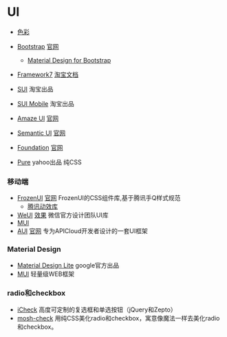 # UI

- [色彩](http://codepen.io/aidenzou/full/EPLBmK)

- [Bootstrap](https://github.com/twbs/bootstrap) [官网](http://getbootstrap.com/)
	- [Material Design for Bootstrap](https://github.com/FezVrasta/bootstrap-material-design)
- [Framework7](https://github.com/nolimits4web/Framework7) [淘宝文档](http://framework7.taobao.org/)
- [SUI](http://sui.taobao.org/sui/docs/index.html) 淘宝出品
- [SUI Mobile](http://m.sui.taobao.org/) 淘宝出品
- [Amaze UI](https://github.com/amazeui/amazeui) [官网](http://amazeui.org/)
- [Semantic UI](https://github.com/semantic-org/semantic-ui/) [官网](http://semantic-ui.com/)
- [Foundation](https://github.com/zurb/foundation-sites) [官网](http://foundation.zurb.com/)
- [Pure](https://github.com/yahoo/pure) yahoo出品 纯CSS

### 移动端

- [FrozenUI](https://github.com/frozenui/frozenui) [官网](http://frozenui.github.io/) FrozenUI的CSS组件库,基于腾讯手Q样式规范
	- [腾讯动效库](http://frozenui.github.io/case.html)
- [WeUI](https://github.com/weui/weui) [效果](http://weui.github.io/weui/) 微信官方设计团队UI库
- [MUI](https://github.com/dcloudio/mui)
- [AUI](https://github.com/liulangnan/aui) [官网](http://www.auicss.com/) 专为APICloud开发者设计的一套UI框架


### Material Design

- [Material Design Lite](https://github.com/google/material-design-lite) google官方出品
- [MUI](https://github.com/muicss/mui) 轻量级WEB框架


### radio和checkbox

- [iCheck](https://github.com/fronteed/icheck) 高度可定制的复选框和单选按钮（jQuery和Zepto）
- [mosh-check](https://github.com/forsigner/magic-check) 用纯CSS美化radio和checkbox，寓意像魔法一样去美化radio和checkbox。


